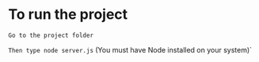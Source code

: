 # To run the project

`Go to the project folder`

`Then type node server.js`
(You must have Node installed on your system)`
